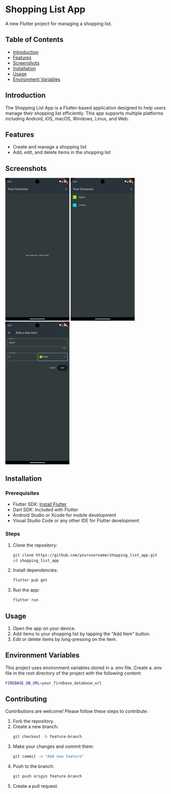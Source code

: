 # Shopping List App

A new Flutter project for managing a shopping list.

## Table of Contents

- [Introduction](#introduction)
- [Features](#features)
- [Screenshots](#images)
- [Installation](#installation)
- [Usage](#usage)
- [Environment Variables](#environment-variables)

## Introduction

The Shopping List App is a Flutter-based application designed to help users manage their shopping list efficiently. This app supports multiple platforms including Android, iOS, macOS, Windows, Linux, and Web.

## Features

- Create and manage a shopping list
- Add, edit, and delete items in the shopping list

## Screenshots

<div style="display:flex; gap:24px;">
  <span>
    <img src="screenshots/MainScreen.png" alt="MainScreen" width="200"/>
    <img src="screenshots/MainScreenWithItem.png" alt="MainScreenWithItem" width="200"/>
    <img src="screenshots/NewItemScreen.png" alt="NewItemScreen" width="200"/>
  </span>
</div>

## Installation

### Prerequisites

- Flutter SDK: [Install Flutter](https://flutter.dev/docs/get-started/install)
- Dart SDK: Included with Flutter
- Android Studio or Xcode for mobile development
- Visual Studio Code or any other IDE for Flutter development

### Steps

1. Clone the repository:

   ```sh
   git clone https://github.com/yourusername/shopping_list_app.git
   cd shopping_list_app
   ```

2. Install dependencies:

   ```sh
   flutter pub get
   ```

3. Run the app:
   ```sh
   flutter run
   ```

## Usage

1. Open the app on your device.
2. Add items to your shopping list by tapping the "Add Item" button.
3. Edit or delete items by long-pressing on the item.

## Environment Variables

This project uses environment variables stored in a .env file. Create a .env file in the root directory of the project with the following content:

```sh
FIREBASE_DB_URL=your_firebase_database_url
```

## Contributing

Contributions are welcome! Please follow these steps to contribute:

1. Fork the repository.
2. Create a new branch:
   ```sh
   git checkout -b feature-branch
   ```
3. Make your changes and commit them:
   ```sh
   git commit -m "Add new feature"
   ```
4. Push to the branch:
   ```sh
   git push origin feature-branch
   ```
5. Create a pull request.
